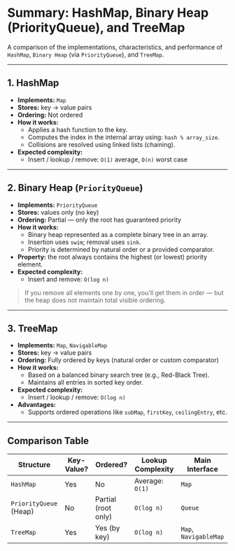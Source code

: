 # Summary: HashMap, Binary Heap (PriorityQueue), and TreeMap

A comparison of the implementations, characteristics, and performance of `HashMap`, `Binary Heap` (via `PriorityQueue`), and `TreeMap`.

---

## 1. HashMap

- **Implements:** `Map`
- **Stores:** key → value pairs
- **Ordering:** Not ordered
- **How it works:**
    - Applies a hash function to the key.
    - Computes the index in the internal array using: `hash % array_size`.
    - Collisions are resolved using linked lists (chaining).
- **Expected complexity:**
    - Insert / lookup / remove: `O(1)` average, `O(n)` worst case

---

## 2. Binary Heap (`PriorityQueue`)

- **Implements:** `PriorityQueue`
- **Stores:** values only (no key)
- **Ordering:** Partial — only the root has guaranteed priority
- **How it works:**
    - Binary heap represented as a complete binary tree in an array.
    - Insertion uses `swim`; removal uses `sink`.
    - Priority is determined by natural order or a provided comparator.
- **Property:** the root always contains the highest (or lowest) priority element.
- **Expected complexity:**
    - Insert and remove: `O(log n)`

> If you remove all elements one by one, you'll get them in order — but the heap does not maintain total visible ordering.

---

## 3. TreeMap

- **Implements:** `Map`, `NavigableMap`
- **Stores:** key → value pairs
- **Ordering:** Fully ordered by keys (natural order or custom comparator)
- **How it works:**
    - Based on a balanced binary search tree (e.g., Red-Black Tree).
    - Maintains all entries in sorted key order.
- **Expected complexity:**
    - Insert / lookup / remove: `O(log n)`
- **Advantages:**
    - Supports ordered operations like `subMap`, `firstKey`, `ceilingEntry`, etc.

---

## Comparison Table

| Structure               | Key-Value? | Ordered?               | Lookup Complexity     | Main Interface         |
|-------------------------|------------|-------------------------|------------------------|-------------------------|
| `HashMap`               | Yes        | No                      | Average: `O(1)`        | `Map`                   |
| `PriorityQueue` (Heap)  | No         | Partial (root only)     | `O(log n)`             | `Queue`                 |
| `TreeMap`               | Yes        | Yes (by key)            | `O(log n)`             | `Map`, `NavigableMap`   |


